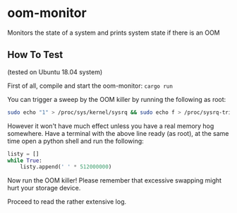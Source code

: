 # oom-monitor

Monitors the state of a system and prints system state if there is an OOM

## How To Test

(tested on Ubuntu 18.04 system)

First of all, compile and start the oom-monitor: `cargo run`

You can trigger a sweep by the OOM killer by running the following as root:

```bash
sudo echo "1" > /proc/sys/kernel/sysrq && sudo echo f > /proc/sysrq-trigger && dmesg -x -T && sudo echo "176" > /proc/sys/kernel/sysrq
```

However it won't have much effect unless you have a real memory hog somewhere. Have a terminal with the above line ready (as root), at the same time open a python shell and run the following:

```python
listy = []
while True:
    listy.append(' ' * 512000000)

```

Now run the OOM killer! Please remember that excessive swapping might hurt your storage device.

Proceed to read the rather extensive log.
